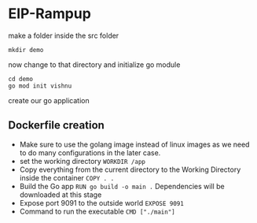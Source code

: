 # EIP-Rampup

make a folder inside the src folder

```shell
mkdir demo
```

now change to that directory and initialize go module

```shell
cd demo
go mod init vishnu
```

create our go application

## Dockerfile creation

- Make sure to use the golang image instead of linux images as we need to do many configurations in the later case.
- set the working directory `WORKDIR /app`
- Copy everything from the current directory to the Working Directory inside the container `COPY . .`
- Build the Go app `RUN go build -o main .` Dependencies will be downloaded at this stage
- Expose port 9091 to the outside world `EXPOSE 9091`
- Command to run the executable `CMD ["./main"]`
